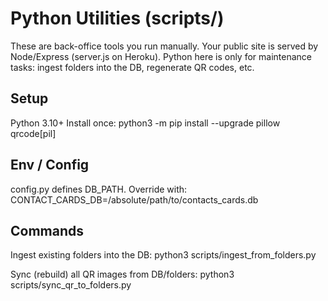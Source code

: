 # Python Utilities (scripts/)
These are back-office tools you run manually. Your public site is served by Node/Express (server.js on Heroku). Python here is only for maintenance tasks: ingest folders into the DB, regenerate QR codes, etc.

## Setup
Python 3.10+
Install once: python3 -m pip install --upgrade pillow qrcode[pil]

## Env / Config
config.py defines DB_PATH. Override with:
CONTACT_CARDS_DB=/absolute/path/to/contacts_cards.db

## Commands
Ingest existing folders into the DB:
python3 scripts/ingest_from_folders.py

Sync (rebuild) all QR images from DB/folders:
python3 scripts/sync_qr_to_folders.py
